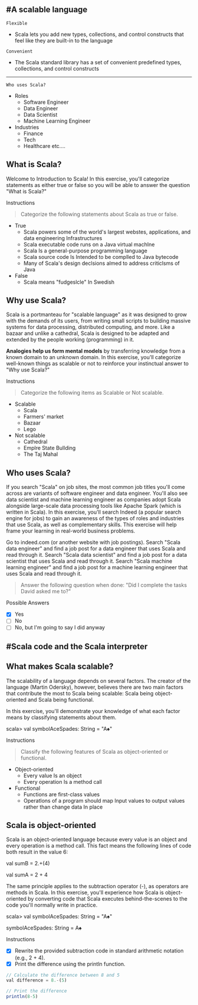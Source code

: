 ## #A scalable language
`Flexible`

- Scala lets you add new types, collections, and control
  constructs that feel like they are built-in to the language
  
`Convenient`
- The Scala standard library has a set of convenient predefined
  types, collections, and control constructs
---
`Who uses Scala?`

- Roles
  - Software Engineer
  - Data Engineer
  - Data Scientist
  - Machine Learning Engineer
- Industries
  - Finance
  - Tech
  - Healthcare
    etc....
## What is Scala?

Welcome to Introduction to Scala! In this exercise, you'll categorize statements as either true or false so you will be able to answer the question "What is Scala?"

Instructions
> Categorize the following statements about Scala as true or false.
- True
  - Scala powers some of the world's largest webstes, applications, and data
  engineering Infrastructures
  - Scala executable code runs on a Java virtual machIne
  - Scala Is a general-purpose programming language
  - Scala source code Is Intended to be complled to Java bytecode
  - Many of Scala's design declsions almed to address criticlsms of Java
- False
  - Scala means "fudgeslcle" In Swedish
## Why use Scala?

Scala is a portmanteau for "scalable language" as it was designed to grow with the demands of its users, from writing small scripts to building massive systems for data processing, distributed computing, and more. Like a bazaar and unlike a cathedral, Scala is designed to be adapted and extended by the people working (programming) in it.

**Analogies help us form mental models** by transferring knowledge from a known domain to an unknown domain. In this exercise, you'll categorize well-known things as scalable or not to reinforce your instinctual answer to "Why use Scala?"

Instructions
> Categorize the following items as Scalable or Not scalable.
- Scalable
  - Scala
  - Farmers' market
  - Bazaar
  - Lego
- Not scalable
  - Cathedral
  - Emplre State Bullding
  - The Taj Mahal
## Who uses Scala?

If you search "Scala" on job sites, the most common job titles you'll come across are variants of software engineer and data engineer. You'll also see data scientist and machine learning engineer as companies adopt Scala alongside large-scale data processing tools like Apache Spark (which is written in Scala). In this exercise, you'll search Indeed (a popular search engine for jobs) to gain an awareness of the types of roles and industries that use Scala, as well as complementary skills. This exercise will help frame your learning in real-world business problems.

Go to indeed.com (or another website with job postings).
Search "Scala data engineer" and find a job post for a data engineer that uses Scala and read through it.
Search "Scala data scientist" and find a job post for a data scientist that uses Scala and read through it.
Search "Scala machine learning engineer" and find a job post for a machine learning engineer that uses Scala and read through it.
> Answer the following question when done: "Did I complete the tasks David asked me to?"

Possible Answers
- [x] Yes
- [ ] No
- [ ] No, but I'm going to say I did anyway
## #Scala code and the Scala interpreter

## What makes Scala scalable?

The scalability of a language depends on several factors. The creator of the language (Martin Odersky), however, believes there are two main factors that contribute the most to Scala being scalable: Scala being object-oriented and Scala being functional.

In this exercise, you'll demonstrate your knowledge of what each factor means by classifying statements about them.

scala> val symbolAceSpades: String = "A♠"

Instructions
> Classify the following features of Scala as object-oriented or functional.

- Object-oriented
  - Every value Is an object
  - Every operation Is a method call
- Functional
  - Functions are first-class values
  - Operatlons of a program should map Input values to output values rather
    than change data In place 
## Scala is object-oriented

Scala is an object-oriented language because every value is an object and every operation is a method call. This fact means the following lines of code both result in the value 6:

val sumB = 2.+(4)

val sumA = 2 + 4

The same principle applies to the subtraction operator (-), as operators are methods in Scala. In this exercise, you'll experience how Scala is object-oriented by converting code that Scala executes behind-the-scenes to the code you'll normally write in practice.

scala> val symbolAceSpades: String = "A♠"

symbolAceSpades: String = A♠

Instructions
- [x] Rewrite the provided subtraction code in standard arithmetic notation (e.g., 2 + 4).
- [x] Print the difference using the println function.
```js
// Calculate the difference between 8 and 5
val difference = 8.-(5)

// Print the difference
println(8-5)
```
